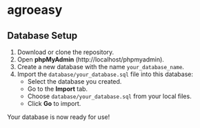 # agroeasy
## Database Setup

1. Download or clone the repository.
2. Open **phpMyAdmin** (http://localhost/phpmyadmin).
3. Create a new database with the name `your_database_name`.
4. Import the `database/your_database.sql` file into this database:
   - Select the database you created.
   - Go to the **Import** tab.
   - Choose `database/your_database.sql` from your local files.
   - Click **Go** to import.

Your database is now ready for use!
